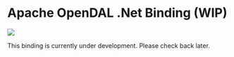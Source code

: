 # Apache OpenDAL .Net Binding (WIP)

![](https://img.shields.io/badge/status-unreleased-red)

This binding is currently under development. Please check back later.

